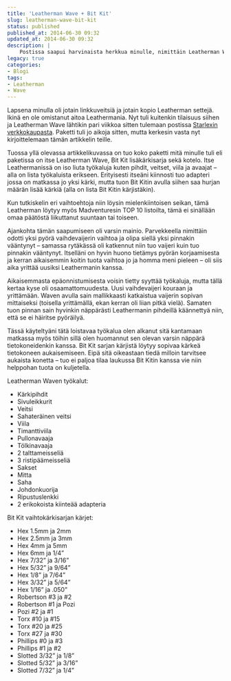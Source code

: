 ```yaml
---
title: 'Leatherman Wave + Bit Kit'
slug: leatherman-wave-bit-kit
status: published
published_at: 2014-06-30 09:32
updated_at: 2014-06-30 09:32
description: |
    Postissa saapui harvinaista herkkua minulle, nimittäin Leatherman Wave monitoimityökalu. Se pääsi heti testiin pienessä pyörän korjaushommassa.
legacy: true
categories:
- Blogi
tags:
- Leatherman
- Wave
---
```


<p>Lapsena minulla oli jotain linkkuveitsiä ja jotain kopio Leatherman settejä. Ikinä en ole omistanut aitoa Leathermania. Nyt tuli kuitenkin tilaisuus siihen ja Leatherman Wave lähtikin pari viikkoa sitten tulemaan postissa <a href="http://www.starlex.fi/verkkokauppa/product_details.php?p=2495" target="_blank">Starlexin verkkokaupasta</a>. Paketti tuli jo aikoja sitten, mutta kerkesin vasta nyt kirjoittelemaan tämän artikkelin teille.</p>
<p>Tuossa yllä olevassa artikkelikuvassa on tuo koko paketti mitä minulle tuli eli paketissa on itse Leatherman Wave, Bit Kit lisäkärkisarja sekä kotelo. Itse Leathermanissä on iso liuta työkaluja kuten pihdit, veitset, viila ja avaajat &#8211; alla on lista työkaluista erikseen. Erityisesti itseäni kiinnosti tuo adapteri jossa on matkassa jo yksi kärki, mutta tuon Bit Kitin avulla siihen saa hurjan määrän lisää kärkiä (alla on lista Bit Kitin kärjistäkin).</p>
<p>Kun tutkiskelin eri vaihtoehtoja niin löysin mielenkiintoisen seikan, tämä Leatherman löytyy myös Madventuresin TOP 10 listoilta, tämä ei sinällään omaa päätöstä liikuttanut suuntaan tai toiseen.</p>
<p>Ajankohta tämän saapumiseen oli varsin mainio. Parvekkeella nimittäin odotti yksi pyörä vaihdevaijerin vaihtoa ja olipa siellä yksi pinnakin vääntynyt &#8211; samassa rytäkässä oli katkennut niin tuo vaijeri kuin tuo pinnakin vääntynyt. Itselläni on hyvin huono tietämys pyörän korjaamisesta ja kerran aikaisemmin koitin tuota vaihtoa jo ja homma meni pieleen &#8211; oli siis aika yrittää uusiksi Leathermanin kanssa.</p>
<p>Aikaisemmasta epäonnistumisesta voisin tietty syyttää työkaluja, mutta tällä kertaa kyse oli osaamattomuudesta. Uusi vaihdevaijeri kouraan ja yrittämään. Waven avulla sain mallikkaasti katkaistua vaijerin sopivan mittaiseksi (toisella yrittämällä, ekan kerran oli liian pitkä vielä). Samaten tuon pinnan sain hyvinkin näppärästi Leathermanin pihdeillä käännettyä niin, että se ei häiritse pyöräilyä.</p>
<p>Tässä käyteltyäni tätä loistavaa työkalua olen alkanut sitä kantamaan matkassa myös töihin sillä olen huomannut sen olevan varsin näppärä tietokoneidenkin kanssa. Bit Kit sarjan kärjistä löytyy sopivaa kärkeä tietokoneen aukaisemiseen. Eipä sitä oikeastaan tiedä milloin tarvitsee aukaista konetta &#8211; tuo ei paljoa tilaa laukussa Bit Kitin kanssa vie niin helppohan tuota on kuljetella.</p>
<p>Leatherman Waven työkalut:</p>
<ul>
<li>Kärkipihdit</li>
<li>Sivuleikkurit</li>
<li>Veitsi</li>
<li>Sahateräinen veitsi</li>
<li>Viila</li>
<li>Timanttiviila</li>
<li>Pullonavaaja</li>
<li>Tölkinavaaja</li>
<li>2 talttameisseliä</li>
<li>3 ristipäämeisseliä</li>
<li>Sakset</li>
<li>Mitta</li>
<li>Saha</li>
<li>Johdonkuorija</li>
<li>Ripustuslenkki</li>
<li>2 erikokoista kiinteää adapteria</li>
</ul>
<p>Bit Kit vaihtokärkisarjan kärjet:</p>
<ul>
<li>Hex 1.5mm ja 2mm</li>
<li>Hex 2.5mm ja 3mm</li>
<li>Hex 4mm ja 5mm</li>
<li>Hex 6mm ja 1/4&#8221;</li>
<li>Hex 7/32&#8221; ja 3/16&#8221;</li>
<li>Hex 5/32&#8221; ja 9/64&#8221;</li>
<li>Hex 1/8&#8221; ja 7/64&#8221;</li>
<li>Hex 3/32&#8221; ja 5/64&#8221;</li>
<li>Hex 1/16&#8221; ja .050&#8221;</li>
<li>Robertson #3 ja #2</li>
<li>Robertson #1 ja Pozi</li>
<li>Pozi #2 ja #1</li>
<li>Torx #10 ja #15</li>
<li>Torx #20 ja #25</li>
<li>Torx #27 ja #30</li>
<li>Phillips #0 ja #3</li>
<li>Phillips #1 ja #2</li>
<li>Slotted 3/32&#8221; ja 1/8&#8221;</li>
<li>Slotted 5/32&#8221; ja 3/16&#8221;</li>
<li>Slotted 7/32&#8221; ja 1/4&#8221;</li>
</ul>